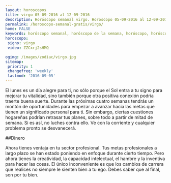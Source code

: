 ```yaml
---
layout: horoscopos
title: virgo 05-09-2016 al 12-09-2016 
description: Horóscopo semanal virgo. Horoscopo 05-09-2016 al 12-09-2016. Horoscopos univision gratis
permalink: /horoscopo-semanal-gratis/virgo/
home: FALSE
keywords: horóscopo semanal, horóscopo de la semana, horóscopo, horóscopo gratis,horóscopos, horóscopo esperanza gracia, horoscopos virgo la semana, horóscopos gratis, Tarot, Astrologia, Zodíaco, virgo, horoscopo gratis
horoscopo:
 signo: virgo
 video: ZZCxrj2sHMQ

ogimg: /images/zodiac/virgo.jpg
sitemap:
 priority: 1
 changefreq: 'weekly'
 lastmod: '2016-09-05'
---
```



El lunes es un día alegre para ti, no sólo porque el Sol entra a tu signo para mejorar tu vitalidad, sino también porque otra positiva conexión podría traerte buena suerte. Durante las próximas cuatro semanas tendrás un montón de oportunidades para empezar a avanzar hacia las metas que tienen un significado personal para ti. Sin embargo, ciertas cuestiones hogareñas podrían retrasar tus planes, sobre todo a partir de mitad de semana. Si es así, no luches contra ello. Ve con la corriente y cualquier problema pronto se desvanecerá.

##Dinero

Ahora tienes ventaja en tu sector profesional. Tus metas profesionales a largo plazo se han estado poniendo en enfoque durante cierto tiempo. Pero ahora tienes la creatividad, la capacidad intelectual, el hambre y la inventiva para hacer las cosas. El único inconveniente es que los cambios de carrera que realices no siempre le sienten bien a tu ego. Debes saber que al final, son por tu bien.